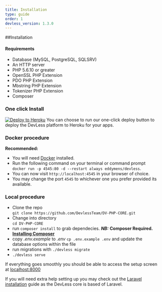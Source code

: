```yaml
---
title: Installation
type: guide
order: 1
devless_version: 1.3.0
---
```

##Installation

#### Requirements
* Database (MySQL, PostgreSQL, SQLSRV)
* An HTTP server
* PHP 5.6.10 or greater
* OpenSSL PHP Extension
* PDO PHP Extension
* Mbstring PHP Extension
* Tokenizer PHP Extension
* Composer

### One click Install
[![Deploy to Heroku](https://www.herokucdn.com/deploy/button.png)](https://heroku.com/deploy?template=https://github.com/DevlessTeam/DV-PHP-CORE/tree/heroku2)
You can choose to run our one-click deploy button to deploy the DevLess platform to Heroku for your apps.

### Docker procedure
<b>Recommended:</b>
* You will need [Docker](https://docs.docker.com/engine/installation) installed.
* Run the following command on your terminal or command prompt <br>
`docker run -p 4545:80 -d --restart always eddymens/devless`.
* You can now visit `http://localhost:4545` in your browser of choice.
* You may change the port `4545` to whichever one you prefer provided its available.

### Local procedure
* Clone the repo <br>`git clone https://github.com/DevlessTeam/DV-PHP-CORE.git`
* Change into directory<br> `cd DV-PHP-CORE`
* run `composer install` to grab dependecies. ***NB:*** **Composer Required. [Installing Composer](https://getcomposer.org/download/)**
* copy *.env.example* to *.env* `cp .env.example .env` and update the database options within the file
* run migrations with `./devless migrate`
* `./devless serve`

If everything goes smoothly you should be able to access the setup screen at [localhost:8000](http://localhost:8000)

If you will need extra help setting up you may check out the [Laravel installation](https://laravel.com/docs/5.1) guide as the DevLess core is based of Laravel.
